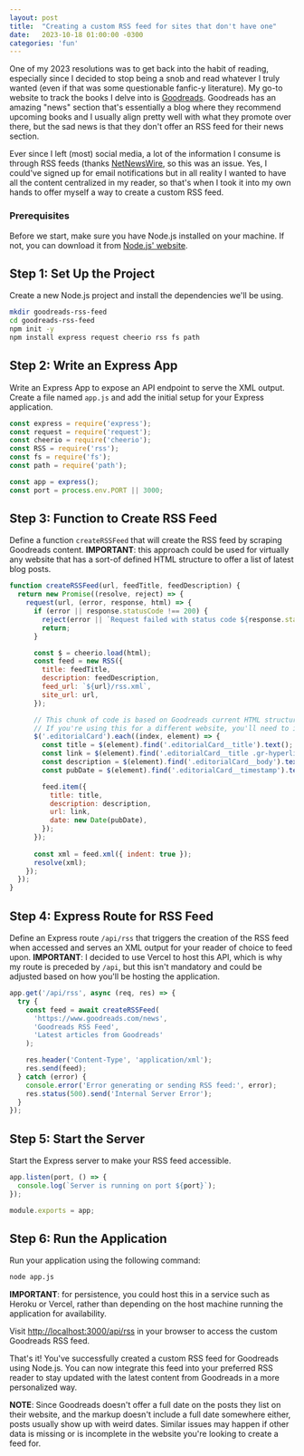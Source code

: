 ```yaml
---
layout: post
title:  "Creating a custom RSS feed for sites that don't have one"
date:   2023-10-18 01:00:00 -0300
categories: 'fun'
---
```


One of my 2023 resolutions was to get back into the habit of reading, especially since I decided to stop being a snob and read whatever I truly wanted (even if that was some questionable fanfic-y literature). My go-to website to track the books I delve into is [Goodreads](https://goodreads.com). Goodreads has an amazing "news" section that's essentially a blog where they recommend upcoming books and I usually align pretty well with what they promote over there, but the sad news is that they don't offer an RSS feed for their news section.

Ever since I left (most) social media, a lot of the information I consume is through RSS feeds (thanks [NetNewsWire](https://netnewswire.com/), so this was an issue. Yes, I could've signed up for email notifications but in all reality I wanted to have all the content centralized in my reader, so that's when I took it into my own hands to offer myself a way to create a custom RSS feed. 

### Prerequisites

Before we start, make sure you have Node.js installed on your machine. If not, you can download it from [Node.js' website](https://nodejs.org/).

## Step 1: Set Up the Project

Create a new Node.js project and install the dependencies we'll be using.

```bash
mkdir goodreads-rss-feed
cd goodreads-rss-feed
npm init -y
npm install express request cheerio rss fs path
```

## Step 2: Write an Express App

Write an Express App to expose an API endpoint to serve the XML output. Create a file named `app.js` and add the initial setup for your Express application.

```javascript
const express = require('express');
const request = require('request');
const cheerio = require('cheerio');
const RSS = require('rss');
const fs = require('fs');
const path = require('path');

const app = express();
const port = process.env.PORT || 3000;
```

## Step 3: Function to Create RSS Feed

Define a function `createRSSFeed` that will create the RSS feed by scraping Goodreads content. **IMPORTANT**: this approach could be used for virtually any website that has a sort-of defined HTML structure to offer a list of latest blog posts.

```javascript
function createRSSFeed(url, feedTitle, feedDescription) {
  return new Promise((resolve, reject) => {
    request(url, (error, response, html) => {
      if (error || response.statusCode !== 200) {
        reject(error || `Request failed with status code ${response.statusCode}`);
        return;
      }

      const $ = cheerio.load(html);
      const feed = new RSS({
        title: feedTitle,
        description: feedDescription,
        feed_url: `${url}/rss.xml`,
        site_url: url,
      });

      // This chunk of code is based on Goodreads current HTML structure to show their latest blog posts
      // If you're using this for a different website, you'll need to inspect their markup and adjust this accordingly
      $('.editorialCard').each((index, element) => {
        const title = $(element).find('.editorialCard__title').text();
        const link = $(element).find('.editorialCard__title .gr-hyperlink').attr('href');
        const description = $(element).find('.editorialCard__body').text();
        const pubDate = $(element).find('.editorialCard__timestamp').text();

        feed.item({
          title: title,
          description: description,
          url: link,
          date: new Date(pubDate),
        });
      });
      
      const xml = feed.xml({ indent: true });
      resolve(xml);
    });
  });
}
```

## Step 4: Express Route for RSS Feed

Define an Express route `/api/rss` that triggers the creation of the RSS feed when accessed and serves an XML output for your reader of choice to feed upon. **IMPORTANT**: I decided to use Vercel to host this API, which is why my route is preceded by `/api`, but this isn't mandatory and could be adjusted based on how you'll be hosting the application.

```javascript
app.get('/api/rss', async (req, res) => {
  try {
    const feed = await createRSSFeed(
      'https://www.goodreads.com/news',
      'Goodreads RSS Feed',
      'Latest articles from Goodreads'
    );

    res.header('Content-Type', 'application/xml');
    res.send(feed);
  } catch (error) {
    console.error('Error generating or sending RSS feed:', error);
    res.status(500).send('Internal Server Error');
  }
});
```

## Step 5: Start the Server

Start the Express server to make your RSS feed accessible.

```javascript
app.listen(port, () => {
  console.log(`Server is running on port ${port}`);
});

module.exports = app;
```

## Step 6: Run the Application

Run your application using the following command:

```bash
node app.js
```

**IMPORTANT**: for persistence, you could host this in a service such as Heroku or Vercel, rather than depending on the host machine running the application for availability.

Visit [http://localhost:3000/api/rss](http://localhost:3000/api/rss) in your browser to access the custom Goodreads RSS feed.

That's it! You've successfully created a custom RSS feed for Goodreads using Node.js. You can now integrate this feed into your preferred RSS reader to stay updated with the latest content from Goodreads in a more personalized way.

**NOTE**: Since Goodreads doesn't offer a full date on the posts they list on their website, and the markup doesn't include a full date somewhere either, posts usually show up with weird dates. Similar issues may happen if other data is missing or is incomplete in the website you're looking to create a feed for.